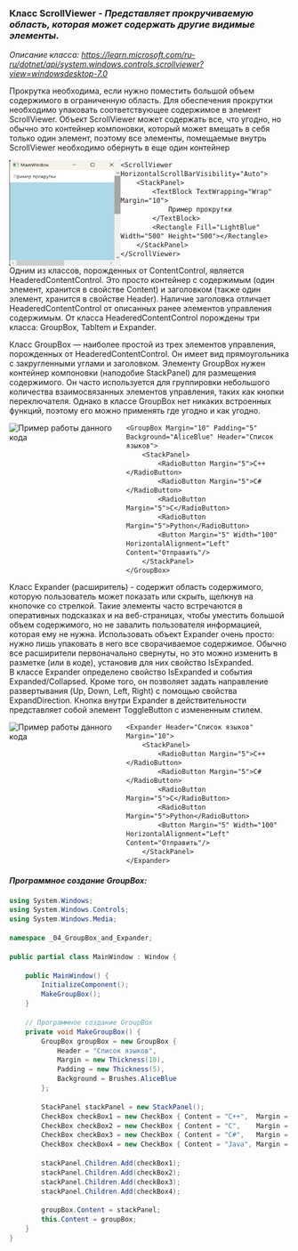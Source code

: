 ### Класс ScrollViewer - *Представляет прокручиваемую область, которая может содержать другие видимые элементы.*

*Описание класса: https://learn.microsoft.com/ru-ru/dotnet/api/system.windows.controls.scrollviewer?view=windowsdesktop-7.0*

Прокрутка необходима, если нужно поместить большой объем содержимого в ограниченную область. Для обеспечения прокрутки необходимо упаковать соответствующее содержимое в элемент ScrollViewer. Объект ScrollViewer может содержать все, что угодно, но обычно это контейнер компоновки, который может вмещать в себя только один элемент, поэтому все элементы, помещаемые внутрь ScrollViewer необходимо обернуть в еще один контейнер <br>

<img align="left" width="200" height="190" src="img/Scroll.png" alt="Пример работы данного кода"/>

~~~XAML
<ScrollViewer HorizontalScrollBarVisibility="Auto">
    <StackPanel>
        <TextBlock TextWrapping="Wrap" Margin="10">
            Пример прокрутки
        </TextBlock>
        <Rectangle Fill="LightBlue"  Width="500" Height="500"></Rectangle>
    </StackPanel>
</ScrollViewer>
~~~




Одним из классов, порожденных от ContentControl, является HeaderedContentControl. Это просто контейнер с содержимым (один элемент, хранится в свойстве Content) и заголовком (также один элемент, хранится в свойстве Header). Наличие заголовка отличает HeaderedContentControl от описанных ранее элементов управления содержимым. От класса HeaderedContentControl порождены три класса: GroupBox, Tabltem и Expander.

Класс GroupBox — наиболее простой из трех элементов управления, порожденных от HeaderedContentControl. Он имеет вид прямоугольника с закругленными углами и заголовком. Элементу GroupBox нужен контейнер компоновки (наподобие StackPanel) для размещения содержимого. Он часто используется для группировки небольшого количества взаимосвязанных элементов управления, таких как кнопки переключателя. Однако в классе GroupBox нет никаких встроенных функций, поэтому его можно применять где угодно и как угодно.

<img align="left" width="210" height="210" src="img/Group.png" alt="Пример работы данного кода"/>

~~~XAML
<GroupBox Margin="10" Padding="5" Background="AliceBlue" Header="Список языков">
    <StackPanel>
        <RadioButton Margin="5">C++</RadioButton>
        <RadioButton Margin="5">C#</RadioButton>
        <RadioButton Margin="5">C</RadioButton>
        <RadioButton Margin="5">Python</RadioButton>
        <Button Margin="5" Width="100" HorizontalAlignment="Left" Content="Отправить"/>
    </StackPanel>
</GroupBox>
~~~

Класс Expander (расширитель) - содержит область содержимого, которую пользователь может показать или скрыть, щелкнув на кнопочке со стрелкой. Такие элементы часто встречаются в оперативных подсказках и на веб-страницах, чтобы уместить большой объем содержимого, но не завалить пользователя информацией, которая ему не нужна. Использовать объект Expander очень просто: нужно лишь упаковать в него все сворачиваемое содержимое. Обычно все расширители первоначально свернуты, но это можно изменить в разметке (или в коде), установив для них свойство IsExpanded. <br>
В классе Expander определено свойство IsExpanded и события Expanded/Collapsed. Кроме того, он позволяет задать направление развертывания (Up, Down, Left, Right) с помощью свойства ExpandDirection. Кнопка внутри Expander в действительности представляет собой элемент ToggleButton с измененным стилем.

<img align="left" width="210" height="210" src="img/Group2.png" alt="Пример работы данного кода"/>

~~~XAML
<Expander Header="Список языков" Margin="10">
    <StackPanel>
        <RadioButton Margin="5">C++</RadioButton>
        <RadioButton Margin="5">C#</RadioButton>
        <RadioButton Margin="5">C</RadioButton>
        <RadioButton Margin="5">Python</RadioButton>
        <Button Margin="5" Width="100" HorizontalAlignment="Left" Content="Отправить"/>
    </StackPanel>
</Expander>
~~~

#### *Программное создание GroupBox:*
~~~C#
using System.Windows;
using System.Windows.Controls;
using System.Windows.Media;

namespace _04_GroupBox_and_Expander;

public partial class MainWindow : Window {

    public MainWindow() {
        InitializeComponent();
        MakeGroupBox();
    }

    // Программное создание GroupBox
    private void MakeGroupBox() {
        GroupBox groupBox = new GroupBox {
            Header = "Список языков",
            Margin = new Thickness(10),
            Padding = new Thickness(5),
            Background = Brushes.AliceBlue
        };

        StackPanel stackPanel = new StackPanel();
        CheckBox checkBox1 = new CheckBox { Content = "C++",  Margin = new Thickness(5) };
        CheckBox checkBox2 = new CheckBox { Content = "C",    Margin = new Thickness(5) };
        CheckBox checkBox3 = new CheckBox { Content = "C#",   Margin = new Thickness(5) };
        CheckBox checkBox4 = new CheckBox { Content = "Java", Margin = new Thickness(5) };

        stackPanel.Children.Add(checkBox1);
        stackPanel.Children.Add(checkBox2);
        stackPanel.Children.Add(checkBox3);
        stackPanel.Children.Add(checkBox4);

        groupBox.Content = stackPanel;
        this.Content = groupBox;
    }
}
~~~
